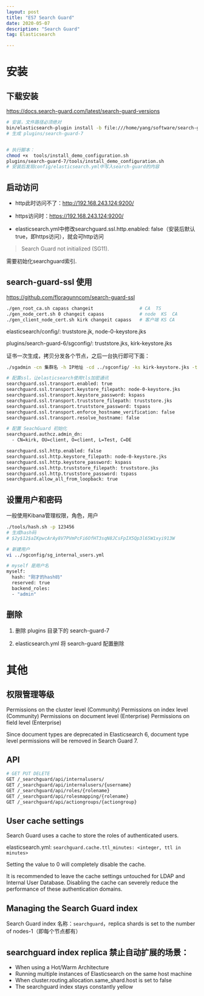 ```yaml
---
layout: post
title: "ES7 Search Guard"
date: 2020-05-07
description: "Search Guard"
tag: Elasticsearch

---
```



# 安装

## 下载安装

https://docs.search-guard.com/latest/search-guard-versions

```sh
# 安装，文件路径必须绝对
bin/elasticsearch-plugin install -b file:///home/yang/software/search-guard-7-7.6.2-41.0.0.zip
# 生成 plugins/search-guard-7


# 执行脚本：
chmod +x  tools/install_demo_configuration.sh
plugins/search-guard-7/tools/install_demo_configuration.sh
# 安装后发现config/elasticsearch.yml中写入search-guard的内容
```


## 启动访问

- http此时访问不了：http://192.168.243.124:9200/

- https访问时：https://192.168.243.124:9200/

- elasticsearch.yml中修改searchguard.ssl.http.enabled: false（安装后默认true，即https访问），就会可http访问


> Search Guard not initialized (SG11).          

需要初始化searchguard索引.



## search-guard-ssl 使用

https://github.com/floragunncom/search-guard-ssl

```sh
./gen_root_ca.sh capass changeit                 # CA  TS
./gen_node_cert.sh 0 changeit capass             # node  KS  CA
./gen_client_node_cert.sh kirk changeit capass   # 客户端 KS CA
```

elasticsearch/config/: truststore.jk, node-0-keystore.jks

plugins/search-guard-6/sgconfig/: truststore.jks, kirk-keystore.jks

证书一次生成，拷贝分发各个节点，之后一台执行即可下面：
```sh
./sgadmin -cn 集群名 -h IP地址 -cd ../sgconfig/ -ks kirk-keystore.jks -ts truststore.jks -nhnv
```


```sh
# 配置ssl，让elasticsearch使用tls加密通讯
searchguard.ssl.transport.enabled: true
searchguard.ssl.transport.keystore_filepath: node-0-keystore.jks
searchguard.ssl.transport.keystore_password: kspass
searchguard.ssl.transport.truststore_filepath: truststore.jks
searchguard.ssl.transport.truststore_password: tspass
searchguard.ssl.transport.enforce_hostname_verification: false
searchguard.ssl.transport.resolve_hostname: false

# 配置 SeachGuard 初始化
searchguard.authcz.admin_dn:
  - CN=kirk, OU=client, O=client, L=Test, C=DE  

searchguard.ssl.http.enabled: false
searchguard.ssl.http.keystore_filepath: node-0-keystore.jks
searchguard.ssl.http.keystore_password: kspass
searchguard.ssl.http.truststore_filepath: truststore.jks
searchguard.ssl.http.truststore_password: tspass
searchguard.allow_all_from_loopback: true
```



## 设置用户和密码

一般使用Kibana管理权限，角色，用户

```sh
./tools/hash.sh -p 123456
# 生成hash码
# $2y$12$aIKpwcArAy8V7PVmPcFi6OfHT3sqN8JCsFpIX5Qp3l65W1xyi913W

# 新建用户
vi ../sgconfig/sg_internal_users.yml
```

```sh
# myself 是用户名
myself:
  hash: "刚才的hash码"
  reserved: true
  backend_roles:
  - "admin"
```


## 删除

1. 删除 plugins 目录下的 search-guard-7

2. elasticsearch.yml 将 search-guard 配置删除


# 其他

## 权限管理等级

Permissions on the cluster level (Community)
Permissions on index level (Community)
Permissions on document level (Enterprise)
Permissions on field level (Enterprise)

Since document types are deprecated in Elasticsearch 6, document type level permissions will be removed in Search Guard 7.


## API

```sh
# GET PUT DELETE
GET /_searchguard/api/internalusers/
GET /_searchguard/api/internalusers/{username}
GET /_searchguard/api/roles/{rolename}
GET /_searchguard/api/rolesmapping/{rolename}
GET /_searchguard/api/actiongroups/{actiongroup}
```


## User cache settings

Search Guard uses a cache to store the roles of authenticated users.

elasticsearch.yml:
`searchguard.cache.ttl_minutes: <integer, ttl in minutes>`

Setting the value to 0 will completely disable the cache.

It is recommended to leave the cache settings untouched for LDAP and Internal User Database. Disabling the cache can severely reduce the performance of these authentication domains.


## Managing the Search Guard index

Search Guard index 名称：`searchguard`，replica shards is set to the number of nodes-1（即每个节点都有）


## searchguard index replica 禁止自动扩展的场景：

- When using a Hot/Warm Architecture
- Running multiple instances of Elasticsearch on the same host machine
- When cluster.routing.allocation.same_shard.host is set to false
- The searchguard index stays constantly yellow


